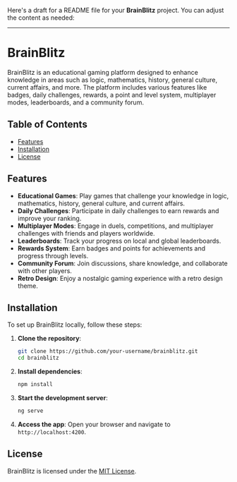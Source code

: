 Here's a draft for a README file for your **BrainBlitz** project. You can adjust the content as needed:

---

# BrainBlitz

BrainBlitz is an educational gaming platform designed to enhance knowledge in areas such as logic, mathematics, history, general culture, current affairs, and more. The platform includes various features like badges, daily challenges, rewards, a point and level system, multiplayer modes, leaderboards, and a community forum.

## Table of Contents

- [Features](#features)
- [Installation](#installation)
- [License](#license)

## Features

- **Educational Games**: Play games that challenge your knowledge in logic, mathematics, history, general culture, and current affairs.
- **Daily Challenges**: Participate in daily challenges to earn rewards and improve your ranking.
- **Multiplayer Modes**: Engage in duels, competitions, and multiplayer challenges with friends and players worldwide.
- **Leaderboards**: Track your progress on local and global leaderboards.
- **Rewards System**: Earn badges and points for achievements and progress through levels.
- **Community Forum**: Join discussions, share knowledge, and collaborate with other players.
- **Retro Design**: Enjoy a nostalgic gaming experience with a retro design theme.

## Installation

To set up BrainBlitz locally, follow these steps:

1. **Clone the repository**:
   ```bash
   git clone https://github.com/your-username/brainblitz.git
   cd brainblitz
   ```

2. **Install dependencies**:
   ```bash
   npm install
   ```

3. **Start the development server**:
   ```bash
   ng serve
   ```

4. **Access the app**:
   Open your browser and navigate to `http://localhost:4200`.

## License

BrainBlitz is licensed under the [MIT License](LICENSE).
